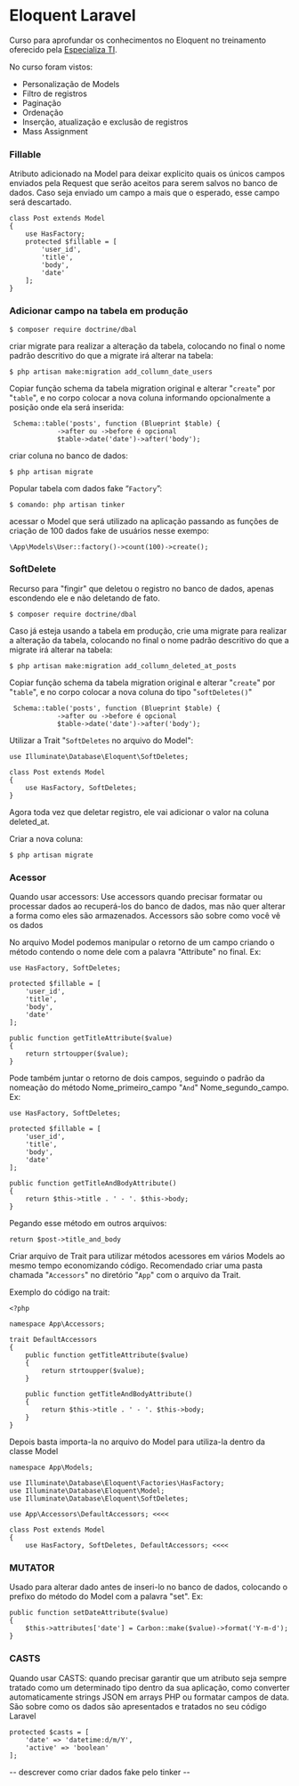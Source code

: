 
# Eloquent Laravel

Curso para aprofundar os conhecimentos no Eloquent no treinamento oferecido pela [Especializa TI](https://especializati.com.br/).

No curso foram vistos:
- Personalização de Models
- Filtro de registros
- Paginação
- Ordenação
- Inserção, atualização e exclusão de registros
- Mass Assignment

### Fillable

Atributo adicionado na Model para deixar explicito quais os únicos campos enviados pela Request que serão
aceitos para serem salvos no banco de dados. Caso seja enviado um campo a mais que o esperado, esse campo será descartado.

```
class Post extends Model
{
    use HasFactory;
    protected $fillable = [
        'user_id',
        'title',
        'body',
        'date'
    ];
}
```

### Adicionar campo na tabela em produção

```
$ composer require doctrine/dbal
```


criar migrate para realizar a alteração da tabela, colocando no final o nome  padrão descritivo do que a migrate irá alterar na tabela:

```
$ php artisan make:migration add_collumn_date_users
```

Copiar função schema da tabela migration original e alterar "``create``" por "``table``", e no corpo colocar a nova coluna informando opcionalmente a posição onde ela será inserida:

```
 Schema::table('posts', function (Blueprint $table) {
            ->after ou ->before é opcional
            $table->date('date')->after('body');
```

criar coluna no banco de dados:

```
$ php artisan migrate
```

Popular tabela com dados fake “```Factory```”:

```
$ comando: php artisan tinker
```

acessar o Model que será utilizado na aplicação passando as funções de criação de 100 dados fake de usuários nesse exempo:
```
\App\Models\User::factory()->count(100)->create();
```

### SoftDelete

Recurso para "fingir" que deletou o registro no banco de dados, apenas escondendo ele e não deletando de fato.

```
$ composer require doctrine/dbal
```

Caso já esteja usando a tabela em produção, crie uma migrate para realizar a alteração da tabela, colocando no final o nome  padrão descritivo do que a migrate irá alterar na tabela:

```
$ php artisan make:migration add_collumn_deleted_at_posts
```

Copiar função schema da tabela migration original e alterar "``create``" por "``table``", e no corpo colocar a nova coluna do tipo "``softDeletes()``"

```
 Schema::table('posts', function (Blueprint $table) {
            ->after ou ->before é opcional
            $table->date('date')->after('body');
```

Utilizar a Trait "``SoftDeletes`` no arquivo do Model":

```
use Illuminate\Database\Eloquent\SoftDeletes;

class Post extends Model
{
    use HasFactory, SoftDeletes;
}
```

Agora toda vez que deletar registro, ele vai adicionar o valor na coluna deleted_at.

Criar a nova coluna:

```
$ php artisan migrate
```

### Acessor

Quando usar accessors: 
Use accessors quando precisar formatar ou processar
dados ao recuperá-los do banco de dados, mas não quer alterar a forma como eles são armazenados.
Accessors são sobre como você vê os dados

No arquivo Model podemos manipular o retorno de um campo criando o método contendo o nome dele com a palavra "Attribute" no final. Ex:

```
use HasFactory, SoftDeletes;

protected $fillable = [
    'user_id',
    'title',
    'body',
    'date'
];

public function getTitleAttribute($value)
{
    return strtoupper($value);
}
```

Pode também juntar o retorno de dois campos, seguindo o padrão da nomeação do método Nome_primeiro_campo "``And``" Nome_segundo_campo. Ex:

```
use HasFactory, SoftDeletes;

protected $fillable = [
    'user_id',
    'title',
    'body',
    'date'
];

public function getTitleAndBodyAttribute()
{
    return $this->title . ' - '. $this->body;
}
```

Pegando esse método em outros arquivos:

```
return $post->title_and_body
```

Criar arquivo de Trait para utilizar métodos acessores em vários Models ao mesmo tempo economizando código.
Recomendado criar uma pasta chamada "``Accessors``" no diretório "`App`" com o arquivo da Trait.

Exemplo do código na trait:

```
<?php

namespace App\Accessors;

trait DefaultAccessors
{
    public function getTitleAttribute($value)
    {
        return strtoupper($value);
    }

    public function getTitleAndBodyAttribute()
    {
        return $this->title . ' - '. $this->body;
    }
}
```

Depois basta importa-la no arquivo do Model para utiliza-la dentro da classe Model

```
namespace App\Models;

use Illuminate\Database\Eloquent\Factories\HasFactory;
use Illuminate\Database\Eloquent\Model;
use Illuminate\Database\Eloquent\SoftDeletes;

use App\Accessors\DefaultAccessors; <<<<

class Post extends Model
{
    use HasFactory, SoftDeletes, DefaultAccessors; <<<<
```

### MUTATOR
Usado para alterar dado antes de inseri-lo no banco de dados, colocando o prefixo do método do Model com a palavra "set". Ex:

```
public function setDateAttribute($value)
{
    $this->attributes['date'] = Carbon::make($value)->format('Y-m-d');
}
```
### CASTS

Quando usar CASTS:
quando precisar garantir que um atributo seja sempre tratado como um determinado tipo
dentro da sua aplicação, como converter automaticamente strings JSON em arrays PHP ou formatar campos de data.
São sobre como os dados são apresentados e tratados no seu código Laravel

```
protected $casts = [
    'date' => 'datetime:d/m/Y',
    'active' => 'boolean'
];
```

-- descrever como criar dados fake pelo tinker --